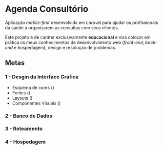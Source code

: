 # Agenda Consultório

Aplicação _mobile-first_ desenvolvida em _Laravel_ para ajudar os profissionais da saúde a organizarem as consultas com seus clientes.

Este projeto é de caráter exclusivamente __educacional__ e visa colocar em prática os meus conhecimentos de desenvolvimento web (_front-end_, _back-end_ e hospedagem), design e resolução de problemas.

## Metas

### 1 - Desgin da Interface Gráfica

- Esquema de cores ()
- Fontes ()
- Layouts ()
- Componentes Visuais ()

### 2 - Banco de Dados

### 3 - Roteamento

### 4 - Hospedagem

